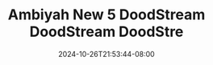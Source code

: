 --- 
title: "Ambiyah New 5  DoodStream  DoodStream  DoodStre"
description: "  bokeh Ambiyah New 5  DoodStream  DoodStream  DoodStre simontox full baru"
date: 2024-10-26T21:53:44-08:00
file_code: "qptf3f726akl"
draft: false
cover: "mwmdv1yhpknfai6h.jpg"
tags: ["Ambiyah", "New", "DoodStream", "DoodStream", "DoodStre", "bokep-indo", "bokep-viral", "bokep-ig"]
length: 173
fld_id: "1235736"
foldername: "ambiyah 40;141;"
categories: ["ambiyah 40;141;"]
views: 17
---